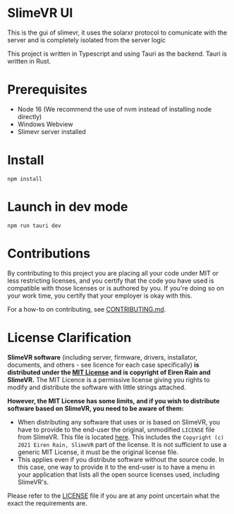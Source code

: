 # SlimeVR UI


This is the gui of slimevr, it uses the solarxr protocol to comunicate with the server and is completely isolated from the server logic

This project is written in Typescript and using Tauri as the backend. Tauri is written in Rust.

# Prerequisites

- Node 16 (We recommend the use of nvm instead of installing node directly)
- Windows Webview
- Slimevr server installed

# Install

```
npm install
```

# Launch in dev mode

```
npm run tauri dev
```

# Contributions
By contributing to this project you are placing all your code under MIT or less restricting licenses, and you certify that the code you have used is compatible with those licenses or is authored by you. If you're doing so on your work time, you certify that your employer is okay with this.

For a how-to on contributing, see [CONTRIBUTING.md](CONTRIBUTING.md).

# License Clarification

**SlimeVR software** (including server, firmware, drivers, installator, documents, and others - see licence for each case specifically) **is distributed under the [MIT License](https://github.com/SlimeVR/SlimeVR-Server/blob/main/LICENSE) and is copyright of Eiren Rain and SlimeVR.** The MIT Licence is a permissive license giving you rights to modify and distribute the software with little strings attached.

**However, the MIT License has some limits, and if you wish to distribute software based on SlimeVR, you need to be aware of them:**

* When distributing any software that uses or is based on SlimeVR, you have to provide to the end-user the original, unmodified `LICENSE` file from SlimeVR. This file is located [here](LICENSE.md). This includes the `Copyright (c) 2021 Eiren Rain, SlimeVR` part of the license. It is not sufficient to use a generic MIT License, it must be the original license file.
* This applies even if you distribute software without the source code. In this case, one way to provide it to the end-user is to have a menu in your application that lists all the open source licenses used, including SlimeVR's.

Please refer to the [LICENSE](LICENSE.md) file if you are at any point uncertain what the exact the requirements are.